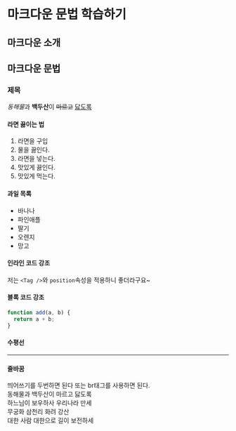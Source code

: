 # 마크다운 문법 학습하기

## 마크다운 소개

## 마크다운 문법

### 제목

*동해물*과 **백두산**이 ~~마르고~~ <u>닳도록</u>

#### 라면 끓이는 법

1. 라면을 구입
1. 물을 끓인다.
1. 라면을 넣는다.
1. 맛있게 끓인다.
1. 맛있게 먹는다.

#### 과일 목록

- 바나나
- 파인애플
- 딸기
- 오렌지
- 망고

#### 인라인 코드 강조

저는 `<Tag />`와 `position`속성을 적용하니 좋더라구요~

#### 블록 코드 강조

```js
function add(a, b) {
  return a + b;
}
```

#### 수평선

---

#### 줄바꿈

띄어쓰기를 두번하면 된다 또는 br태그를 사용하면 된다.  
동해물과 백두산이 마르고 닳도록  
하느님이 보우하사 우리나라 만세  
무궁화 삼천리 화려 강산  
대한 사람 대한으로 길이 보전하세
